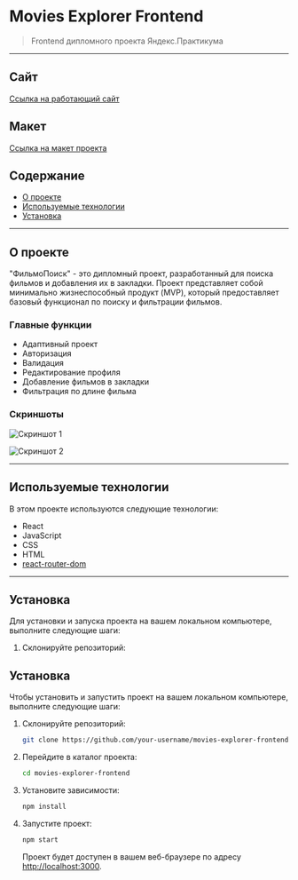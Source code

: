 
# Movies Explorer Frontend
> Frontend дипломного проекта Яндекс.Практикума
---
## Сайт

[Ссылка на работающий сайт](https://novelthunderstorm.nomoreparties.sbs)

## Макет

[Ссылка на макет проекта](https://disk.yandex.ru/d/D3LltzrLnGm--g)



## Содержание

- [О проекте](#о-проекте)
- [Используемые технологии](#используемые-технологии)
- [Установка](#установка)
---

## О проекте

"ФильмоПоиск" - это дипломный проект, разработанный для поиска фильмов и добавления их в закладки. Проект представляет собой минимально жизнеспособный продукт (MVP), который предоставляет базовый функционал по поиску и фильтрации фильмов.

### Главные функции
- Адаптивный проект
- Авторизация
- Валидация
- Редактирование профиля
- Добавление фильмов в закладки
- Фильтрация по длине фильма

### Скриншоты

![Скриншот 1](https://github.com/BarahBabah/movies-explorer-frontend/assets/108397448/49a836ef-b092-4386-915f-57ced25d056b)

![Скриншот 2](https://github.com/BarahBabah/movies-explorer-frontend/assets/108397448/d7a6c2f7-1bac-4104-8300-cb53bd4cd71d)


---

## Используемые технологии

В этом проекте используются следующие технологии:

- React
- JavaScript
- CSS
- HTML
- [react-router-dom](https://github.com/ReactTraining/react-router)

---

## Установка

Для установки и запуска проекта на вашем локальном компьютере, выполните следующие шаги:

1. Склонируйте репозиторий:

## Установка

Чтобы установить и запустить проект на вашем локальном компьютере, выполните следующие шаги:

1. Склонируйте репозиторий:

    ```bash
    git clone https://github.com/your-username/movies-explorer-frontend.git
    ```

2. Перейдите в каталог проекта:

    ```bash
    cd movies-explorer-frontend
    ```

3. Установите зависимости:

    ```bash
    npm install
    ```

4. Запустите проект:

    ```bash
    npm start
    ```

   Проект будет доступен в вашем веб-браузере по адресу [http://localhost:3000](http://localhost:3000).
